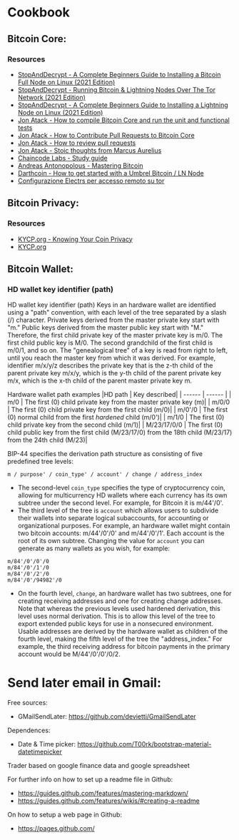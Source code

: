 # Cookbook
## Bitcoin Core:
### Resources

- [StopAndDecrypt - A Complete Beginners Guide to Installing a Bitcoin Full Node on Linux (2021 Edition)](https://medium.com/@stopanddecrypt/a-complete-beginners-guide-to-installing-a-bitcoin-full-node-on-linux-2021-edition-46bf20fbe8ff)
- [StopAndDecrypt - Running Bitcoin & Lightning Nodes Over The Tor Network (2021 Edition)](https://medium.com/@stopanddecrypt/running-bitcoin-lightning-nodes-over-the-tor-network-2021-edition-489180297d5)
- [StopAndDecrypt - A Complete Beginners Guide to Installing a Lightning Node on Linux (2021 Edition)](https://medium.com/@stopanddecrypt/a-complete-beginners-guide-to-installing-a-lightning-node-on-linux-2021-edition-ece227cfc35d)
- [Jon Atack - How to compile Bitcoin Core and run the unit and functional tests](https://jonatack.github.io/articles/how-to-compile-bitcoin-core-and-run-the-tests)
- [Jon Atack - How to Contribute Pull Requests to Bitcoin Core](https://jonatack.github.io/articles/how-to-contribute-pull-requests-to-bitcoin-core)
- [Jon Atack - How to review pull requests](https://jonatack.github.io/articles/how-to-review-pull-requests-in-bitcoin-core)
- [Jon Atack - Stoic thoughts from Marcus Aurelius](https://jonatack.github.io/articles/epictetus)
- [Chaincode Labs - Study guide](https://github.com/chaincodelabs/seminars)
- [Andreas Antonopolous - Mastering Bitcoin](https://github.com/bitcoinbook/bitcoinbook)
- [Darthcoin - How to get started with a Umbrel Bitcoin / LN Node](https://darthcoin.substack.com/p/umbrel-bitcoin-ln-node)
- [Configurazione Electrs per accesso remoto su tor]([https://darthcoin.substack.com/p/umbrel-bitcoin-ln-node](https://whiterabbit21m.substack.com/p/configurazione-electrs-per-accesso?r=2kycbh))

## Bitcoin Privacy:
### Resources
- [KYCP.org - Knowing Your Coin Privacy](https://medium.com/samourai-wallet/knowing-your-coin-privacy-using-kycp-org-7b3b4385d8b)
- [KYCP.org](https://kycp.org/#/)


## Bitcoin Wallet:
### HD wallet key identifier (path)
HD wallet key identifier (path)
Keys in an hardware wallet are identified using a "path" convention, with each level of the tree separated by a slash (/) character. Private keys derived from the master private key start with "m." Public keys derived from the master public key start with "M." Therefore, the first child private key of the master private key is m/0. The first child public key is M/0. The second grandchild of the first child is m/0/1, and so on.
The "genealogical tree" of a key is read from right to left, until you reach the master key from which it was derived. For example, identifier m/x/y/z describes the private key that is the z-th child of the parent private key m/x/y, which is the y-th child of the parent private key m/x, which is the x-th child of the parent master private key m.


Hardware wallet path examples
|HD path | Key described|
| ------ | ------ |
| m/0 | The first (0) child private key from the master private key (m)|
| m/0/0 | The first (0) child private key from the first child (m/0)|
| m/0'/0 | The first (0) normal child from the first _hardened_ child (m/0')|
| m/1/0 | The first (0) child private key from the second child (m/1)|
| M/23/17/0/0 | The first (0) child public key from the first child (M/23/17/0) from the 18th child (M/23/17) from the 24th child (M/23)|

BIP-44 specifies the derivation path structure as consisting of five predefined tree levels:
```
m / purpose' / coin_type' / account' / change / address_index
```
- The second-level `coin_type` specifies the type of cryptocurrency coin, allowing for multicurrency HD wallets where each currency has its own subtree under the second level. For example, for Bitcoin it is m/44'/0'.
- The third level of the tree is `account` which allows users to subdivide their wallets into separate logical subaccounts, for accounting or organizational purposes. For example, an hardware wallet might contain two bitcoin accounts: m/44&#x27;/0&#x27;/0&#x27; and m/44&#x27;/0&#x27;/1&#x27;. Each account is the root of its own subtree. Changing the value for `account` you can generate as many wallets as you wish, for example:
```
m/84'/0'/0'/0
m/84'/0'/1'/0
m/84'/0'/2'/0
m/84'/0'/94982'/0
```
- On the fourth level, `change`, an hardware wallet has two subtrees, one for creating receiving addresses and one for creating change addresses. Note that whereas the previous levels used hardened derivation, this level uses normal derivation. This is to allow this level of the tree to export extended public keys for use in a nonsecured environment. Usable addresses are derived by the hardware wallet as children of the fourth level, making the fifth level of the tree the "address_index." For example, the third receiving address for bitcoin payments in the primary account would be M/44&#x27;/0&#x27;/0&#x27;/0/2. 


# Send later email in Gmail:
Free sources:
 - GMailSendLater: https://github.com/devietti/GmailSendLater

Dependences:
 - Date & Time picker: https://github.com/T00rk/bootstrap-material-datetimepicker



Trader based on google finance data and google spreadsheet

For further info on how to set up a readme file in Github:
 - https://guides.github.com/features/mastering-markdown/
 - https://guides.github.com/features/wikis/#creating-a-readme

On how to setup a web page in Github:
 - https://pages.github.com/
 


 
